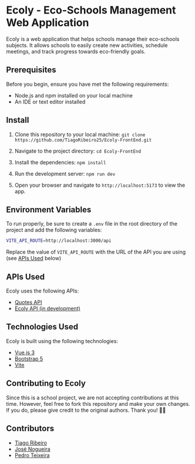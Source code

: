 # Ecoly - Eco-Schools Management Web Application

Ecoly is a web application that helps schools manage their eco-schools subjects. It allows schools to easily create new activities, schedule meetings, and track progress towards eco-friendly goals.

## Prerequisites

Before you begin, ensure you have met the following requirements:

- Node.js and npm installed on your local machine
- An IDE or text editor installed

## Install

1. Clone this repository to your local machine:
   `git clone https://github.com/TiagoRibeiro25/Ecoly-FrontEnd.git`

2. Navigate to the project directory:
   `cd Ecoly-FrontEnd`

3. Install the dependencies:
   `npm install`

4. Run the development server:
   `npm run dev`

5. Open your browser and navigate to `http://localhost:5173` to view the app.

## Environment Variables

To run properly, be sure to create a `.env` file in the root directory of the project and add the following variables:

``` bash
VITE_API_ROUTE=http://localhost:3000/api
```

Replace the value of `VITE_API_ROUTE` with the URL of the API you are using (see [APIs Used](#apis-used) below)

## APIs Used

Ecoly uses the following APIs:

- [Quotes API](https://github.com/TiagoRibeiro25/Get-Quotes-API)
- [Ecoly API (in development)](https://github.com/TiagoRibeiro25/ecoly-api)

## Technologies Used

Ecoly is built using the following technologies:

- [Vue.js 3](https://v3.vuejs.org/)
- [Bootstrap 5](https://getbootstrap.com/)
- [Vite](https://vitejs.dev/)

## Contributing to Ecoly

Since this is a school project, we are not accepting contributions at this time. However, feel free to fork this repository and make your own changes. If you do, please give credit to the original authors. Thank you! 💪🤓

## Contributors

- [Tiago Ribeiro](<https://github.com/TiagoRibeiro25>)
- [José Nogueira](<https://github.com/JoseNogueira13>)
- [Pedro Teixeira](<https://github.com/pedromst2000>)
